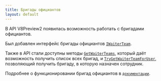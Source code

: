 ```yaml
---
title: Бригады официантов 
layout: default
---
```


В API V8Preview2 появилась возможность работать с бригадами официантов.

Был добавлен интерфейс бригады официантов [`IWaiterTeam`](https://iiko.github.io/front.api.sdk/v8/html/T_Resto_Front_Api_Data_Device_IWaiterTeam.htm).

Также в API стали доступны методы [`GetWaiterTeams`](https://iiko.github.io/front.api.sdk/v8/html/M_Resto_Front_Api_IOperationService_GetWaiterTeams.htm), 
который даёт возможность получить список всех бригад, и [`TryGetWaiterTeamForUser`](https://iiko.github.io/front.api.sdk/v8/html/M_Resto_Front_Api_IOperationService_TryGetWaiterTeamForUser.htm), 
позволяющий получить бригаду, в которую назначен сотрудник.

Подробнее о функционировании бригад официантов в [`документации`](https://ru.iiko.help/articles/#!releasenotes/2022-summer/q/%25D0%2591%25D1%2580%25D0%25B8%25D0%25B3%25D0%25B0%25D0%25B4%25D0%25B0%2520%25D0%25BE%25D1%2584%25D0%25B8%25D1%2586%25D0%25B8%25D0%25B0%25D0%25BD%25D1%2582%25D0%25BE%25D0%25B2/qid/1169616/qp/1).